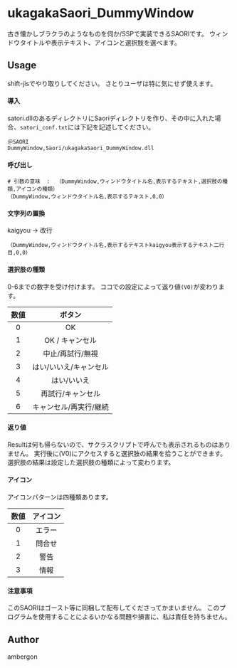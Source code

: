 # ukagakaSaori_DummyWindow
古き懐かしブラクラのようなものを伺か/SSPで実装できるSAORIです。
ウィンドウタイトルや表示テキスト、アイコンと選択肢を選べます。


## Usage
shift-jisでやり取りしてください。
さとりユーザは特に気にせず使えます。


#### 導入
satori.dllのあるディレクトリにSaoriディレクトリを作り、その中に入れた場合、`satori_conf.txt`には下記を記述してください。
```
＠SAORI
DummyWindow,Saori/ukagakaSaori_DummyWindow.dll
```


#### 呼び出し
```
# 引数の意味  :  （DummyWindow,ウィンドウタイトル名,表示するテキスト,選択肢の種類,アイコンの種類）
（DummyWindow,ウィンドウタイトル名,表示するテキスト,0,0）
```


#### 文字列の置換
kaigyou -> 改行
```
（DummyWindow,ウィンドウタイトル名,表示するテキストkaigyou表示するテキスト二行目,0,0）
```


#### 選択肢の種類
0-6までの数字を受け付けます。
ココでの設定によって返り値`(V0)`が変わります。


| 数値 | ボタン |
|:--:|:--:|
|0| OK |
|1| OK / キャンセル |
|2| 中止/再試行/無視 |
|3| はい/いいえ/キャンセル |
|4| はい/いいえ |
|5| 再試行/キャンセル |
|6| キャンセル/再実行/継続 |


#### 返り値
Resultは何も帰らないので、サクラスクリプトで呼んでも表示されるものはありません。
実行後に(V0)にアクセスすると選択肢の結果を拾うことができます。
選択肢の結果は設定した選択肢の種類によって変わります。


#### アイコン
アイコンパターンは四種類あります。

| 数値 | アイコン |
|:--:|:--:|
| 0 | エラー |
| 1 | 問合せ |
| 2 | 警告 |
| 3 | 情報 |




#### 注意事項
このSAORIはゴースト等に同梱して配布してくださってかまいません。
このプログラムを使用することによるいかなる問題や損害に、私は責任を持ちません。


## Author
ambergon










